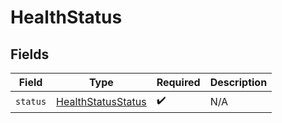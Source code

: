 # HealthStatus


## Fields

| Field                                                           | Type                                                            | Required                                                        | Description                                                     |
| --------------------------------------------------------------- | --------------------------------------------------------------- | --------------------------------------------------------------- | --------------------------------------------------------------- |
| `status`                                                        | [HealthStatusStatus](../../models/shared/healthstatusstatus.md) | :heavy_check_mark:                                              | N/A                                                             |